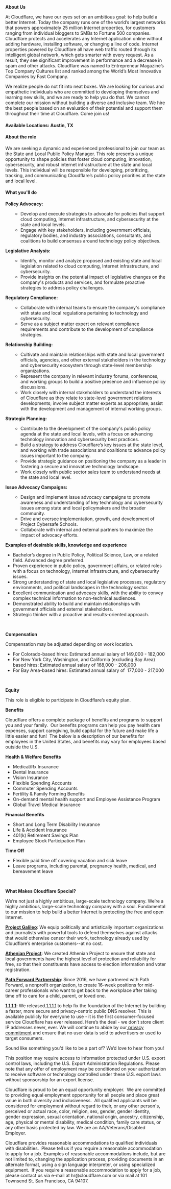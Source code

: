 <div class="content-intro">
	<div><strong>About Us</strong></div>
	<div>
		<p><span style="font-weight: 400;">At Cloudflare, we have our eyes set on an ambitious goal: to help build a better Internet. Today the company runs one of the world’s largest networks that powers approximately 25 million Internet properties, for customers ranging from individual bloggers to SMBs to Fortune 500 companies. Cloudflare protects and accelerates any Internet application online without adding hardware, installing software, or changing a line of code. Internet properties powered by Cloudflare all have web traffic routed through its intelligent global network, which gets smarter with every request. As a result, they see significant improvement in performance and a decrease in spam and other attacks. Cloudflare was named to Entrepreneur Magazine’s Top Company Cultures list and ranked among the World’s Most Innovative Companies by Fast Company.</span><span style="font-weight: 400;">&nbsp;</span></p>
		<p><span style="font-weight: 400;">We realize people do not fit into neat boxes. We are looking for curious and empathetic individuals who are committed to developing themselves and learning new skills, and we are ready to help you do that. We cannot complete our mission without building a diverse and inclusive team. We hire the best people based on an evaluation of their potential and support them throughout their time at Cloudflare. Come join us!&nbsp;</span></p>
	</div>
</div>
<h4>Available Locations: Austin, TX&nbsp;</h4>
<h4>About the role</h4>
<p>We are seeking a dynamic and experienced professional to join our team as the State and Local Public Policy Manager. This role presents a unique opportunity to shape policies that foster cloud computing, innovation, cybersecurity, and robust internet infrastructure at the state and local levels. This individual will be responsible for developing, prioritizing, tracking, and communicating Cloudflare’s public policy priorities at the state and local level.&nbsp;&nbsp;</p>
<h4>What you'll do</h4>
<p><strong>Policy Advocacy:</strong></p>
<ul>
	<ul>
		<li>Develop and execute strategies to advocate for policies that support cloud computing, Internet infrastructure, and cybersecurity at the state and local levels.</li>
		<li>Engage with key stakeholders, including government officials, regulatory bodies, and industry associations, consultants, and coalitions to build consensus around technology policy objectives.</li>
	</ul>
</ul>
<p><strong>Legislative Analysis:</strong></p>
<ul>
	<ul>
		<li>Identify, monitor and analyze proposed and existing state and local legislation related to cloud computing, Internet infrastructure, and cybersecurity.</li>
		<li>Provide insights on the potential impact of legislative changes on the company's products and services, and formulate proactive strategies to address policy challenges.</li>
	</ul>
</ul>
<p><strong>Regulatory Compliance:</strong></p>
<ul>
	<ul>
		<li>Collaborate with internal teams to ensure the company's compliance with state and local regulations pertaining to technology and cybersecurity.</li>
		<li>Serve as a subject matter expert on relevant compliance requirements and contribute to the development of compliance strategies.</li>
	</ul>
</ul>
<p><strong>Relationship Building:</strong></p>
<ul>
	<ul>
		<li>Cultivate and maintain relationships with state and local government officials, agencies, and other external stakeholders in the technology and cybersecurity ecosystem through state-level membership organizations.</li>
		<li>Represent the company in relevant industry forums, conferences, and working groups to build a positive presence and influence policy discussions.</li>
		<li>Work closely with internal stakeholders to understand the interests of Cloudflare as they relate to state-level government relations developments; involve subject matter experts as appropriate; assist with the development and management of internal working groups.</li>
	</ul>
</ul>
<p><strong>Strategic Planning:</strong></p>
<ul>
	<ul>
		<li>Contribute to the development of the company's public policy agenda at the state and local levels, with a focus on advancing technology innovation and cybersecurity best practices.</li>
		<li>Build a strategy to address Cloudflare’s key issues at the state level, and working with trade associations and coalitions to advance policy issues important to the company.</li>
		<li>Provide strategic guidance on positioning the company as a leader in fostering a secure and innovative technology landscape.</li>
		<li>Work closely with public sector sales team to understand needs at the state and local level.</li>
	</ul>
</ul>
<p><strong>Issue Advocacy Campaigns:</strong></p>
<ul>
	<ul>
		<li>Design and implement issue advocacy campaigns to promote awareness and understanding of key technology and cybersecurity issues among state and local policymakers and the broader community.</li>
		<li>Drive and oversee implementation, growth, and development of Project Cybersafe Schools.</li>
		<li>Collaborate with internal and external partners to maximize the impact of advocacy efforts.</li>
	</ul>
</ul>
<p><strong>Examples of desirable skills, knowledge and experience</strong></p>
<ul>
	<li>Bachelor’s degree in Public Policy, Political Science, Law, or a related field. Advanced degree preferred.</li>
	<li>Proven experience in public policy, government affairs, or related roles with a focus on technology, internet infrastructure, and cybersecurity issues.</li>
	<li>Strong understanding of state and local legislative processes, regulatory environments, and political landscapes in the technology sector.</li>
	<li>Excellent communication and advocacy skills, with the ability to convey complex technical information to non-technical audiences.</li>
	<li>Demonstrated ability to build and maintain relationships with government officials and external stakeholders.</li>
	<li>Strategic thinker with a proactive and results-oriented approach.</li>
</ul>
<p>&nbsp;</p>
<p><strong>Compensation</strong></p>
<p>Compensation may be adjusted depending on work location.</p>
<ul>
	<li>For Colorado-based hires: Estimated annual salary of 149,000 - 182,000</li>
	<li>For New York City, Washington, and California (excluding Bay Area) based hires: Estimated annual salary of 168,000 - 206,000</li>
	<li>For Bay Area-based hires: Estimated annual salary of&nbsp; 177,000 - 217,000</li>
</ul>
<p>&nbsp;</p>
<p><strong>Equity</strong></p>
<p>This role is eligible to participate in Cloudflare’s equity plan.</p>
<p><strong>Benefits</strong></p>
<p>Cloudflare offers a complete package of benefits and programs to support you and your family.&nbsp; Our benefits programs can help you pay health care expenses, support caregiving, build capital for the future and make life a little easier and fun!&nbsp; The below is a description of our benefits for employees in the United States, and benefits may vary for employees based outside the U.S.</p>
<p><strong>Health &amp; Welfare Benefits</strong></p>
<ul>
	<li>Medical/Rx Insurance</li>
	<li>Dental Insurance</li>
	<li>Vision Insurance</li>
	<li>Flexible Spending Accounts</li>
	<li>Commuter Spending Accounts</li>
	<li>Fertility &amp; Family Forming Benefits</li>
	<li>On-demand mental health support and Employee Assistance Program</li>
	<li>Global Travel Medical Insurance</li>
</ul>
<p><strong>Financial Benefits</strong></p>
<ul>
	<li>Short and Long Term Disability Insurance</li>
	<li>Life &amp; Accident Insurance</li>
	<li>401(k) Retirement Savings Plan</li>
	<li>Employee Stock Participation Plan</li>
</ul>
<p><strong>Time Off</strong></p>
<ul>
	<li>Flexible paid time off covering vacation and sick leave</li>
	<li>Leave programs, including parental, pregnancy health, medical, and bereavement leave</li>
</ul>
<p>&nbsp;</p>
<div class="content-conclusion">
	<p><strong>What Makes Cloudflare Special?</strong></p>
	<p><span style="font-weight: 400;">We’re not just a highly ambitious, large-scale technology company. We’re a highly ambitious, large-scale technology company with a soul. Fundamental to our mission to help build a better Internet is protecting the free and open Internet.</span></p>
	<p><a href="https://blog.cloudflare.com/protecting-free-expression-online/"><strong>Project Galileo</strong></a><span style="font-weight: 400;">: We equip politically and artistically important organizations and journalists with powerful tools to defend themselves against attacks that would otherwise censor their work, technology already used by Cloudflare’s enterprise customers--at no cost.</span></p>
	<p><strong><a href="https://www.cloudflare.com/athenian/">Athenian Project</a></strong><span style="font-weight: 400;">: We created Athenian Project to ensure that state and local governments have the highest level of protection and reliability for free, so that their constituents have access to election information and voter registration.</span></p>
	<p><a href="https://blog.cloudflare.com/tag/path-forward/"><strong>Path Forward Partnership</strong></a><span style="font-weight: 400;">: Since 2016, we have partnered with Path Forward, a nonprofit organization, to create 16-week positions for mid-career professionals who want to get back to the workplace after taking time off to care for a child, parent, or loved one.</span></p>
	<p><a href="https://1.1.1.1/"><strong>1.1.1.1</strong></a><span style="font-weight: 400;">: We released</span><a href="https://1.1.1.1/"> <span style="font-weight: 400;">1.1.1.1</span></a><span style="font-weight: 400;"> to help fix the foundation of the Internet by building a faster, more secure and privacy-centric public DNS resolver. This is available publicly for everyone to use - it is the first consumer-focused service Cloudflare has ever released. Here’s the deal - we don’t store client IP addresses never, ever. We will continue to abide by our</span><a href="https://developers.cloudflare.com/1.1.1.1/privacy/public-dns-resolver"> privacy commitment</a><span style="font-weight: 400;"> and ensure that no user data is sold to advertisers or used to target consumers.</span></p>
	<p><span style="font-weight: 400;">Sound like something you’d like to be a part of? We’d love to hear from you!</span></p>
	<p><span style="font-weight: 400;">This position may require access to information protected under U.S. export control laws, including the U.S. Export Administration Regulations. Please note that any offer of employment may be conditioned on your authorization to receive software or technology controlled under these U.S. export laws without sponsorship for an export license.</span></p>
	<p><span style="font-weight: 400;">Cloudflare is proud to be an equal opportunity employer. &nbsp;We are committed to providing equal employment opportunity for all people and place great value in both diversity and inclusiveness. &nbsp;All qualified applicants will be considered for employment without regard to their, or any other person's, perceived or actual</span> <span style="font-weight: 400;">race, color, religion, sex, gender, gender identity, gender expression, sexual orientation, national origin, ancestry, citizenship, age, physical or mental disability, medical condition, family care status, or any other basis protected by law. </span><span style="font-weight: 400;">We are an AA/Veterans/Disabled Employer.</span></p>
	<p><span style="font-weight: 400;">Cloudflare provides reasonable accommodations to qualified individuals with disabilities. &nbsp;Please tell us if you require a reasonable accommodation to apply for a job. Examples of reasonable accommodations include, but are not limited to, changing the application process, providing documents in an alternate format, using a sign language interpreter, or using specialized equipment. &nbsp;If you require a reasonable accommodation to apply for a job, please contact us via e-mail at </span><span style="font-weight: 400;">hr@cloudflare.com</span><span style="font-weight: 400;"> or via mail at 101 Townsend St. San Francisco, CA 94107.</span></p>
</div>